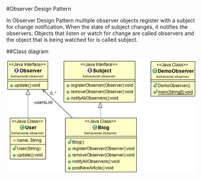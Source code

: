#Observer Design Pattern

In Observer Design Pattern multiple observer objects register with a subject for change notification. When the state of subject changes, it notifies the observers. Objects that listen or watch for change are called observers and the object that is being watched for is called subject.

##Class diagram

![ScreenShot](classdiagram.png)
